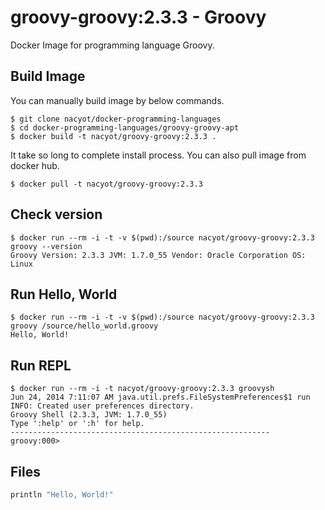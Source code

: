 # groovy-groovy:2.3.3 - Groovy

Docker Image for programming language Groovy.

## Build Image

You can manually build image by below commands.

```
$ git clone nacyot/docker-programming-languages
$ cd docker-programming-languages/groovy-groovy-apt
$ docker build -t nacyot/groovy-groovy:2.3.3 .
```

It take so long to complete install process. You can also pull image from docker hub.

```
$ docker pull -t nacyot/groovy-groovy:2.3.3
```

## Check version

```
$ docker run --rm -i -t -v $(pwd):/source nacyot/groovy-groovy:2.3.3 groovy --version
Groovy Version: 2.3.3 JVM: 1.7.0_55 Vendor: Oracle Corporation OS: Linux
```

## Run Hello, World

```
$ docker run --rm -i -t -v $(pwd):/source nacyot/groovy-groovy:2.3.3 groovy /source/hello_world.groovy
Hello, World!
```

## Run REPL

```
$ docker run --rm -i -t nacyot/groovy-groovy:2.3.3 groovysh
Jun 24, 2014 7:11:07 AM java.util.prefs.FileSystemPreferences$1 run
INFO: Created user preferences directory.
Groovy Shell (2.3.3, JVM: 1.7.0_55)
Type ':help' or ':h' for help.
----------------------------------------------------------
groovy:000>
```

## Files

```groovy
println "Hello, World!"
```
